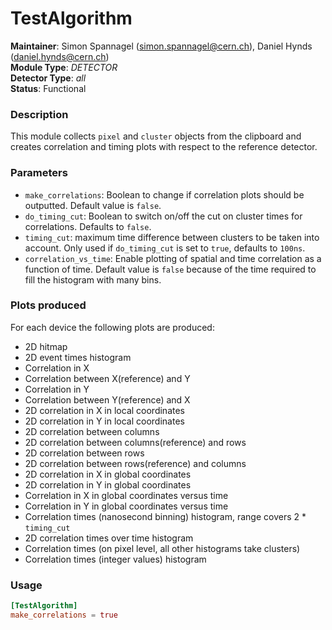 # TestAlgorithm
**Maintainer**: Simon Spannagel (<simon.spannagel@cern.ch>), Daniel Hynds (<daniel.hynds@cern.ch>)  
**Module Type**: *DETECTOR*  
**Detector Type**: *all*  
**Status**: Functional   

### Description
This module collects `pixel` and `cluster` objects from the clipboard and creates correlation and timing plots with respect to the reference detector.


### Parameters
* `make_correlations`: Boolean to change if correlation plots should be outputted. Default value is `false`.
* `do_timing_cut`: Boolean to switch on/off the cut on cluster times for correlations. Defaults to `false`.
* `timing_cut`: maximum time difference between clusters to be taken into account. Only used if `do_timing_cut` is set to `true`, defaults to `100ns`.
* `correlation_vs_time`: Enable plotting of spatial and time correlation as a function of time. Default value is `false` because of the time required to fill the histogram with many bins.

### Plots produced
For each device the following plots are produced:

* 2D hitmap
* 2D event times histogram
* Correlation in X
* Correlation between X(reference) and Y
* Correlation in Y
* Correlation between Y(reference) and X
* 2D correlation in X in local coordinates
* 2D correlation in Y in local coordinates
* 2D correlation between columns
* 2D correlation between columns(reference) and rows
* 2D correlation between rows
* 2D correlation between rows(reference) and columns
* 2D correlation in X in global coordinates
* 2D correlation in Y in global coordinates
* Correlation in X in global coordinates versus time
* Correlation in Y in global coordinates versus time
* Correlation times (nanosecond binning) histogram, range covers 2 * `timing_cut`
* 2D correlation times over time histogram
* Correlation times (on pixel level, all other histograms take clusters)
* Correlation times (integer values) histogram

### Usage
```toml
[TestAlgorithm]
make_correlations = true
```
